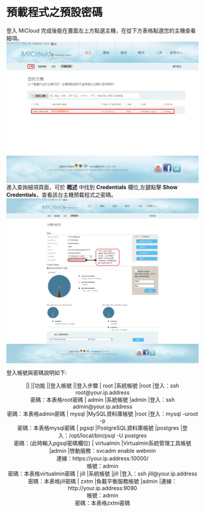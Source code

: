 預載程式之預設密碼
===
登入 MiCloud 完成後能在畫面左上方點選主機，在從下方表格點選您的主機查看細項。
<img src='images/Preload+Software+Default+Password-p1+-21.png' width='650' align='center'/>
進入查詢細項頁面，可於 __概述__ 中找到 __Credentials__ 欄位,左鍵點擊 __Show Credentials__，查看該台主機預載程式之密碼。
<img src='images/Preload+Software+Default+Password-p1+-18.png' width='650' align='center'/>


登入帳號與密碼說明如下:


<center>
||       ||功能   ||登入帳號  ||登入步驟
| root   |系統帳號 |root  |登入：ssh root@your.ip.address<br>密碼：本表格root密碼
| admin  |系統帳號 |admin |登入：ssh admin@your.ip.address<br>密碼：本表格admin密碼
| mysql  |MySQL資料庫帳號 |root |登入：mysql -uroot -p<br>密碼：本表格mysql密碼
| pgsql  |PostgreSQL資料庫帳號 |postgres |登入：/opt/local/bin/psql -U postgres<br>密碼：(此時輸入pgsql密碼欄位)
| virtualmin  |Virtualmin系統管理工具帳號 |admin |啓動服務：svcadm enable webmin<br>連線：https://your.ip.address:10000/<br>帳號：admin<br>密碼：本表格virtualmin密碼
| jill  |系統帳號 |jill |登入：ssh jill@your.ip.address<br>密碼：本表格jill密碼
| zxtm  |負載平衡服務帳號 |admin |連線：http://your.ip.address:9090<br>帳號：admin<br>密碼：本表格zxtm密碼
</center>
